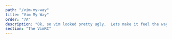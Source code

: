 ```yaml
---
path: "/vim-my-way"
title: "Vim My Way"
order: "7A"
description: "Ok, so vim looked pretty ugly.  Lets make it feel the way we want it!"
section: "The VimRC"
---
```


